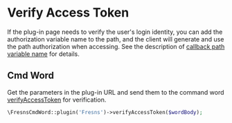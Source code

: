 # Verify Access Token

If the plug-in page needs to verify the user's login identity, you can add the authorization variable name to the path, and the client will generate and use the path authorization when accessing. See the description of [callback path variable name](https://docs.fresns.com/clients/reference/callback/variables.html) for details.

## Cmd Word

Get the parameters in the plug-in URL and send them to the command word [verifyAccessToken](../supports/cmd-words/basic.md#verifyAccessToken) for verification.

```php
\FresnsCmdWord::plugin('Fresns')->verifyAccessToken($wordBody);
```
